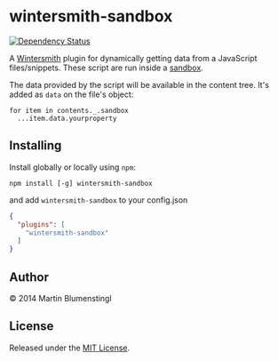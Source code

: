 wintersmith-sandbox
===================

[![Dependency Status](https://david-dm.org/xdarklight/wintersmith-sandbox.svg)](https://david-dm.org/xdarklight/wintersmith-sandbox)

A [Wintersmith](https://github.com/jnordberg/wintersmith) plugin for dynamically getting data from a JavaScript files/snippets.
These script are run inside a [sandbox](http://gf3.github.com/sandbox/).

The data provided by the script will be available in the content tree. It's added as `data` on the file's object:
```
for item in contents._.sandbox
  ...item.data.yourproperty
```

## Installing

Install globally or locally using `npm`:

```
npm install [-g] wintersmith-sandbox
```

and add `wintersmith-sandbox` to your config.json

```json
{
  "plugins": [
    "wintersmith-sandbox"
  ]
}
```

## Author

© 2014 Martin Blumenstingl

## License

Released under the [MIT License](http://tlvince.mit-license.org).
